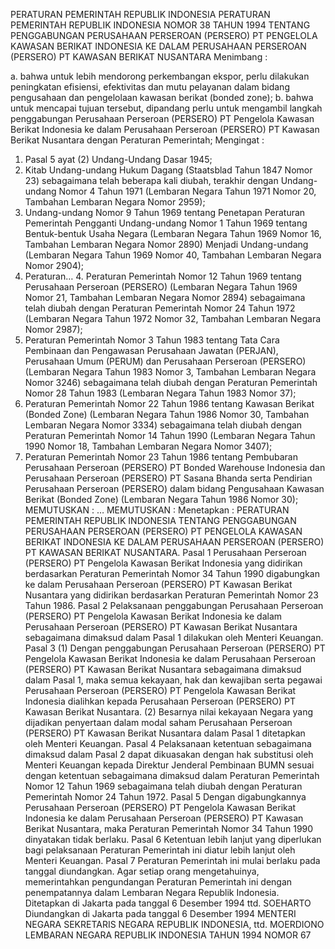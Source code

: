  PERATURAN PEMERINTAH REPUBLIK INDONESIA PERATURAN PEMERINTAH REPUBLIK INDONESIA NOMOR 38 TAHUN 1994 TENTANG PENGGABUNGAN PERUSAHAAN PERSEROAN (PERSERO) PT PENGELOLA KAWASAN BERIKAT INDONESIA KE DALAM PERUSAHAAN PERSEROAN (PERSERO) PT KAWASAN BERIKAT NUSANTARA
Menimbang :

a. bahwa untuk lebih mendorong perkembangan ekspor, perlu dilakukan peningkatan efisiensi, efektivitas dan mutu pelayanan dalam bidang pengusahaan dan pengelolaan kawasan berikat (bonded zone);
b. bahwa untuk mencapai tujuan tersebut, dipandang perlu untuk mengambil langkah penggabungan Perusahaan Perseroan (PERSERO) PT Pengelola Kawasan Berikat Indonesia ke dalam Perusahaan Perseroan (PERSERO) PT Kawasan Berikat Nusantara dengan Peraturan Pemerintah;
Mengingat :

1. Pasal 5 ayat (2) Undang-Undang Dasar 1945;
2. Kitab Undang-undang Hukum Dagang (Staatsblad Tahun 1847 Nomor 23) sebagaimana telah beberapa kali diubah, terakhir dengan Undang-undang Nomor 4 Tahun 1971 (Lembaran Negara Tahun 1971 Nomor 20, Tambahan Lembaran Negara Nomor 2959);
3. Undang-undang Nomor 9 Tahun 1969 tentang Penetapan Peraturan Pemerintah Pengganti Undang-undang Nomor 1 Tahun 1969 tentang Bentuk-bentuk Usaha Negara (Lembaran Negara Tahun 1969 Nomor 16, Tambahan Lembaran Negara Nomor 2890) Menjadi Undang-undang (Lembaran Negara Tahun 1969 Nomor 40, Tambahan Lembaran Negara Nomor 2904);
4. Peraturan… 4. Peraturan Pemerintah Nomor 12 Tahun 1969 tentang Perusahaan Perseroan (PERSERO) (Lembaran Negara Tahun 1969 Nomor 21, Tambahan Lembaran Negara Nomor 2894) sebagaimana telah diubah dengan Peraturan Pemerintah Nomor 24 Tahun 1972 (Lembaran Negara Tahun 1972 Nomor 32, Tambahan Lembaran Negara Nomor 2987);
5. Peraturan Pemerintah Nomor 3 Tahun 1983 tentang Tata Cara Pembinaan dan Pengawasan Perusahaan Jawatan (PERJAN), Perusahaan Umum (PERUM) dan Perusahaan Perseroan (PERSERO) (Lembaran Negara Tahun 1983 Nomor 3, Tambahan Lembaran Negara Nomor 3246) sebagaimana telah diubah dengan Peraturan Pemerintah Nomor 28 Tahun 1983 (Lembaran Negara Tahun 1983 Nomor 37);
6. Peraturan Pemerintah Nomor 22 Tahun 1986 tentang Kawasan Berikat (Bonded Zone) (Lembaran Negara Tahun 1986 Nomor 30, Tambahan Lembaran Negara Nomor 3334) sebagaimana telah diubah dengan Peraturan Pemerintah Nomor 14 Tahun 1990 (Lembaran Negara Tahun 1990 Nomor 18, Tambahan Lembaran Negara Nomor 3407);
7. Peraturan Pemerintah Nomor 23 Tahun 1986 tentang Pembubaran Perusahaan Perseroan (PERSERO) PT Bonded Warehouse Indonesia dan Perusahaan Perseroan (PERSERO) PT Sasana Bhanda serta Pendirian Perusahaan Perseroan (PERSERO) dalam bidang Pengusahaan Kawasan Berikat (Bonded Zone) (Lembaran Negara Tahun 1986 Nomor 30);
MEMUTUSKAN :
 …
MEMUTUSKAN :
 Menetapkan : PERATURAN PEMERINTAH REPUBLIK INDONESIA TENTANG PENGGABUNGAN PERUSAHAAN PERSEROAN (PERSERO) PT PENGELOLA KAWASAN BERIKAT INDONESIA KE DALAM PERUSAHAAN PERSEROAN (PERSERO) PT KAWASAN BERIKAT NUSANTARA.
Pasal 1
Perusahaan Perseroan (PERSERO) PT Pengelola Kawasan Berikat Indonesia yang didirikan berdasarkan Peraturan Pemerintah Nomor 34 Tahun 1990 digabungkan ke dalam Perusahaan Perseroan (PERSERO) PT Kawasan Berikat Nusantara yang didirikan berdasarkan Peraturan Pemerintah Nomor 23 Tahun 1986.
Pasal 2
Pelaksanaan penggabungan Perusahaan Perseroan (PERSERO) PT Pengelola Kawasan Berikat Indonesia ke dalam Perusahaan Perseroan (PERSERO) PT Kawasan Berikat Nusantara sebagaimana dimaksud dalam Pasal 1 dilakukan oleh Menteri Keuangan.
Pasal 3
(1) Dengan penggabungan Perusahaan Perseroan (PERSERO) PT Pengelola Kawasan Berikat Indonesia ke dalam Perusahaan Perseroan (PERSERO) PT Kawasan Berikat Nusantara sebagaimana dimaksud dalam Pasal 1, maka semua kekayaan, hak dan kewajiban serta pegawai Perusahaan Perseroan (PERSERO) PT Pengelola Kawasan Berikat Indonesia dialihkan kepada Perusahaan Perseroan (PERSERO) PT Kawasan Berikat Nusantara.
(2) Besarnya nilai kekayaan Negara yang dijadikan penyertaan dalam modal saham Perusahaan Perseroan (PERSERO) PT Kawasan Berikat Nusantara dalam Pasal 1 ditetapkan oleh Menteri Keuangan.
Pasal 4
Pelaksanaan ketentuan sebagaimana dimaksud dalam Pasal 2 dapat dikuasakan dengan hak substitusi oleh Menteri Keuangan kepada Direktur Jenderal Pembinaan BUMN sesuai dengan ketentuan sebagaimana dimaksud dalam Peraturan Pemerintah Nomor 12 Tahun 1969 sebagaimana telah diubah dengan Peraturan Pemerintah Nomor 24 Tahun 1972.
Pasal 5
Dengan digabungkannya Perusahaan Perseroan (PERSERO) PT Pengelola Kawasan Berikat Indonesia ke dalam Perusahaan Perseroan (PERSERO) PT Kawasan Berikat Nusantara, maka Peraturan Pemerintah Nomor 34 Tahun 1990 dinyatakan tidak berlaku.
Pasal 6
Ketentuan lebih lanjut yang diperlukan bagi pelaksanaan Peraturan Pemerintah ini diatur lebih lanjut oleh Menteri Keuangan.
Pasal 7
Peraturan Pemerintah ini mulai berlaku pada tanggal diundangkan.
Agar setiap orang mengetahuinya, memerintahkan pengundangan Peraturan Pemerintah ini dengan penempatannya dalam Lembaran Negara Republik Indonesia. Ditetapkan di Jakarta pada tanggal 6 Desember 1994 ttd. SOEHARTO Diundangkan di Jakarta pada tanggal 6 Desember 1994 MENTERI NEGARA SEKRETARIS NEGARA REPUBLIK INDONESIA, ttd. MOERDIONO LEMBARAN NEGARA REPUBLIK INDONESIA TAHUN 1994 NOMOR 67